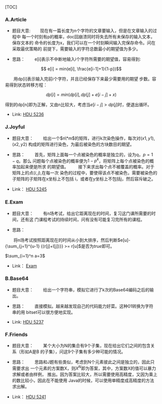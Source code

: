 [TOC]

### A.Article

* 题目大意:
&emsp;&emsp;现在有一篇长度为n个字符的文章要输入，但是在文章输入的过程中
每一个时刻有p的概率，doc回崩溃同时将失去所有未保存的输入文本，保存文本的
命令的长度为x，我们可以在一个时刻瞬间输入完保存命令。问在采取最优策略的
前提下，需要输入的字符总数最小的期望值为多少。

* 思路：
&emsp;&emsp;e[i]表示不中断地输入i个字符所需要的期望值，容易得到:

$$ e[i] = min(e[i], \frac{e[i-1]+1}{1-p})$$

&emsp;&emsp;用dp[i]表示输入完前i个字符，并且已经保存下来最少需要用的期望
步数。容易得到状态转移方程：

$$ dp[i] = min(dp[i], dp[j] + e[i-j] + x) $$

得到的dp[n]即为正解，又由n比较大，考虑当$e[i-j]>dp[j]$时，便退出循环。

* Link:
[HDU 5236](http://acm.hdu.edu.cn/showproblem.php?pid=5236)


### J.Joyful

* 题目大意：
&emsp;&emsp;给出一个$n\*m$的矩阵，进行k次染色操作，每次对$(x1, y1),(x2,y2)$
构成的矩阵进行染色，为最后被染色的方块数目的期望。

* 思路：
&emsp;&emsp;首先，矩阵上面每一个点被染色的概率是独立的，设为q，$p=1-q$。那么
问题每个点被染色的概率便为$1-p^k$，将矩阵上每个点被染色的概率加起来便是所求
的期望值。
&emsp;&emsp;接下来求出每个点不被覆盖的概率。对于矩阵上的点$(i,j)$,在每一次
染色的过程中，要使得该点不被染色，需要被染色的子矩阵的子矩阵在x坐标上不包括
i，或者在y坐标上不包括j，然后容斥破之。

* Link：
[HDU 5245](http://acm.hdu.edu.cn/showproblem.php?pid=5245)


### E.Exam

* 题目大意：
&emsp;&emsp;有n场考试，给出它距离现在的时间，复习这门课所需要的时间，还有这
门课程考试的持续时间，问有没有可能复习完所有的课程。

* 思路：

&emsp;&emsp;将n场考试按照距离现在的时间从小到大排序，然后判断$e[u]-{\sum_{j=1}^{u-1} {(r[j]+l[j])}} >= r[u]$是否为$true$即可。

$\sum_{i=1}^n a=3$

* Link：
[Exam](http://acm.hdu.edu.cn/showproblem.php?pid=5240)


### B.Base64

* 题目大意：
&emsp;&emsp;给出一个字符串，模拟它进行了k次的Base64编码之后的输出。

* 思路：
&emsp;&emsp;直接模拟。越来越发现自己的代码能力好菜。这种01转换为字符串的用
bitset可以很方便地实现。

* Link:
[HDU 5237](http://acm.hdu.edu.cn/showproblem.php?pid=5237)


### F.Friends

* 题目大意：
&emsp;&emsp;某个大小为N的集合有9个子集，现在给出它们之间的包含关系（形如A是B
的子集），问这9个子集有多少种可能的情况。

* 思路：
&emsp;&emsp;思路和J题有些类似，考虑到N个元素彼此之间是独立的，因此只需要求出
一个元素的方案数X，则$X^N$即为答案，其中，方案数X的值可以暴力求解或者由样例，
推出。因为答案比较大，所以需要使用高精度，又因为乘上的数比较小，因此在不能使用
Java的时候，可以使用单精度成高精度的方法求出解。

* Link：
[HDU 5241](http://acm.hdu.edu.cn/showproblem.php?pid=5241)
